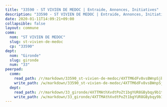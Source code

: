 ```yaml
---
title: "33590 - ST VIVIEN DE MEDOC | Entraide, Annonces, Initiatives"
description: "33590 - ST VIVIEN DE MEDOC | Entraide, Annonces, Initiatives"
date: 2020-01-11T14:09:21+09:00
collapsible: false
layout: commune
comm:
  nom: "ST VIVIEN DE MEDOC"
  slug: st-vivien-de-medoc
  cp: "33590"
dept:
  nom: "Gironde"
  slug: gironde
  num: "33"
peerpad:
  comm:
    read_path: /r/markdown/33590_st-vivien-de-medoc/4XTTM6dFv8vsBWnpSjb13o8Vh8yAa72BaoUDtvxLwppxgKV65
    write_path: /w/markdown/33590_st-vivien-de-medoc/4XTTM6dFv8vsBWnpSjb13o8Vh8yAa72BaoUDtvxLwppxgKV65-K3TgU1G3p8LG1b4wLfC5e4S23uMDAaicgduNMv2w6tVLXVX3XzqATTJ87vB6p7c983kShL3T4jMkEkE6AUfPk79UXxb12NQB5FTADfKxcRPtBLXpm1AvYerYBANbFxBLDcX9kDVw
  dept:
    read_path: /r/markdown/33_gironde/4XTTMAthXvdtPoZt1bgYUR8GBybqy9b1tLUaaKDw5iKj57LRt
    write_path: /w/markdown/33_gironde/4XTTMAthXvdtPoZt1bgYUR8GBybqy9b1tLUaaKDw5iKj57LRt-K3TgU8ogmN5s8hbKrZhkV9P1KQiFepNWXjoYRvdMTW1jt7eRXTmrjG677tN9mcUTsALjzYGgb8mvcrYPJn2Jd8cTiBmF9aZcbgdcQL1kzCPJnSf6X8tpEcGPdTr5qT6cQqEpt6oQ
---
```


